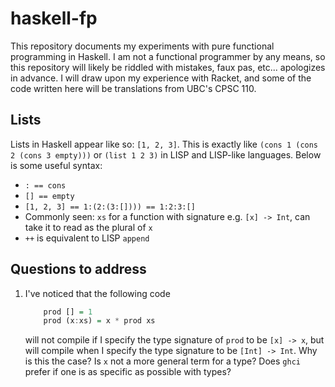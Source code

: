 # haskell-fp

This repository documents my experiments with pure functional programming in Haskell. I am not a functional programmer
by any means, so this repository will likely be riddled with mistakes, faux pas, etc... apologizes in advance. I will 
draw upon my experience with Racket, and some of the code written here will be translations from UBC's CPSC 110. 

## Lists
Lists in Haskell appear like so: `[1, 2, 3]`. This is exactly like `(cons 1 (cons 2 (cons 3 empty)))` or `(list 1 2 3)` in LISP and LISP-like languages. Below is some useful syntax:

* `: == cons`
* `[] == empty`
* `[1, 2, 3] == 1:(2:(3:[]))) == 1:2:3:[]`
* Commonly seen: `xs` for a function with signature e.g. `[x] -> Int`, can take it to read as the plural of `x`
* `++` is equivalent to LISP `append`

## Questions to address

1. I've noticed that the following code
    ```Haskell
        prod [] = 1
        prod (x:xs) = x * prod xs
    ```
    will not compile if I specify the type signature of `prod` to be `[x] -> x`, but will compile when I specify the type signature to be `[Int] -> Int`. Why is this the case? Is `x` not a more general term for a type? Does `ghci` prefer if one is as specific as possible with types?